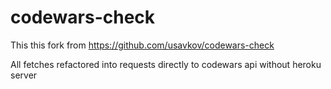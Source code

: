# codewars-check
This this fork from 
https://github.com/usavkov/codewars-check

All fetches refactored  into requests directly to codewars api without heroku server

